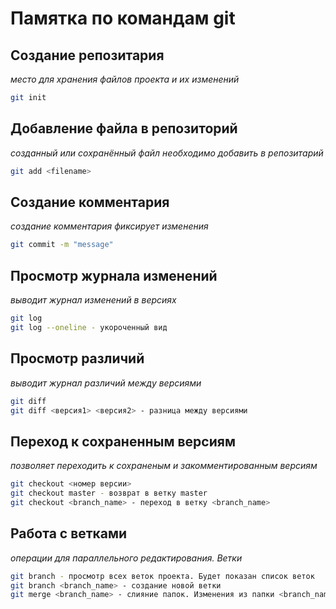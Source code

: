 # Памятка по командам git

## Создание репозитария 
*место для хранения файлов проекта и их изменений*
```sh
git init
```

## Добавление файла в репозиторий
*созданный или сохранённый файл необходимо добавить в репозитарий*
```sh
git add <filename>
```

## Создание комментария
*создание комментария фиксирует изменения*
```sh
git commit -m "message"
```

## Просмотр журнала изменений
*выводит журнал изменений в версиях*
```sh
git log
git log --oneline - укороченный вид
```

## Просмотр различий
*выводит журнал различий между версиями*
```sh
git diff
git diff <версия1> <версия2> - разница между версиями
```

## Переход к сохраненным версиям
*позволяет переходить к сохраненым и закомментированным версиям*
```sh
git checkout <номер версии>
git checkout master - возврат в ветку master
git checkout <branch_name> - переход в ветку <branch_name>
```

## Работа с ветками
*операции для параллельного редактирования. Ветки*
```sh
git branch - просмотр всех веток проекта. Будет показан список веток
git branch <branch_name> - создание новой ветки
git merge <branch_name> - слияние папок. Изменения из папки <branch_name> попадают в папку из которой выполняется эта команда.